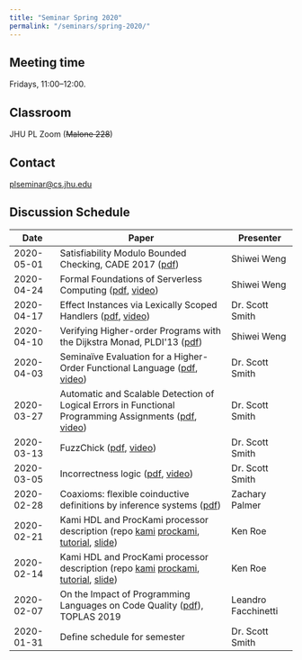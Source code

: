 ```yaml
---
title: "Seminar Spring 2020"
permalink: "/seminars/spring-2020/"
---
```


Meeting time
------------

Fridays, 11:00–12:00.

Classroom
---------

JHU PL Zoom (~~Malone 228~~)

Contact
-------

plseminar@cs.jhu.edu

Discussion Schedule
-------------------

| Date       | Paper                                                                                                                                                                                                                                                                                                                                                                   | Presenter           |
| ---------- | ----------------------------------------------------------------------------------------------------------------------------------------------------------------------------------------------------------------------------------------------------------------------------------------------------------------------------------------------------------------------- | ------------------- |
| 2020-05-01 | Satisfiability Modulo Bounded Checking, CADE 2017 ([pdf](https://simon.cedeela.fr/assets/cade_17_paper.pdf))                                                                                                                                                                                                                                                            | Shiwei Weng         |
| 2020-04-24 | Formal Foundations of Serverless Computing ([pdf](https://2019.splashcon.org/details/splash-2019-oopsla/33/Formal-Foundations-of-Serverless-Computing), [video](https://www.youtube.com/watch?v=-6jZfIvxtNI))                                                                                                                                                           | Shiwei Weng         |
| 2020-04-17 | Effect Instances via Lexically Scoped Handlers ([pdf](https://dl.acm.org/doi/10.1145/3371116), [video](https://www.youtube.com/watch?v=FitszmIKGJk))                                                                                                                                                                                                                    | Dr. Scott Smith     |
| 2020-04-10 | Verifying Higher-order Programs with the Dijkstra Monad, PLDI'13 ([pdf](https://dl.acm.org/doi/10.1145/2491956.2491978))                                                                                                                                                                                                                                                | Shiwei Weng         |
| 2020-04-03 | Seminaïve Evaluation for a Higher-Order Functional Language ([pdf](https://dl.acm.org/doi/pdf/10.1145/3371090?download=true), [video](https://www.youtube.com/watch?v=35vRnYp7aRw))                                                                                                                                                                                     | Dr. Scott Smith     |
| 2020-03-27 | Automatic and Scalable Detection of Logical Errors in Functional Programming Assignments ([pdf](https://dl.acm.org/doi/10.1145/3360614), [video](https://www.youtube.com/watch?v=lauxVcAxrqA))                                                                                                                                                                          | Dr. Scott Smith     |
| 2020-03-13 | FuzzChick ([pdf](https://lemonidas.github.io/pdf/FuzzChick.pdf), [video](https://www.youtube.com/watch?v=7t4QlnZzU0o))                                                                                                                                                                                                                                                  | Dr. Scott Smith     |
| 2020-03-05 | Incorrectness logic ([pdf](https://dl.acm.org/doi/10.1145/3371078), [video](https://www.youtube.com/watch?v=wYFKm2uSuO4))                                                                                                                                                                                                                                               | Dr. Scott Smith     |
| 2020-02-28 | Coaxioms: flexible coinductive definitions by inference systems ([pdf](https://arxiv.org/abs/1808.02943))                                                                                                                                                                                                                                                               | Zachary Palmer      |
| 2020-02-21 | Kami HDL and ProcKami processor description (repo [kami](https://github.com/sifive/kami) [prockami](https://github.com/sifive/prockami), [tutorial](https://github.com/sifive/Kami/blob/master/Tutorial/SyntaxEx.v), [slide](https://piazza.com/redirect/s3?bucket=uploads&prefix=attach%2Fk04f77aiv6j1mi%2Fiby7qux9zod3jh%2Fk6lmozxhktcb%2FHopkins_Presentation.pptx)) | Ken Roe             |
| 2020-02-14 | Kami HDL and ProcKami processor description (repo [kami](https://github.com/sifive/kami) [prockami](https://github.com/sifive/prockami), [tutorial](https://github.com/sifive/Kami/blob/master/Tutorial/SyntaxEx.v), [slide](https://piazza.com/redirect/s3?bucket=uploads&prefix=attach%2Fk04f77aiv6j1mi%2Fiby7qux9zod3jh%2Fk6lmozxhktcb%2FHopkins_Presentation.pptx)) | Ken Roe             |
| 2020-02-07 | On the Impact of Programming Languages on Code Quality ([pdf](https://d1b10bmlvqabco.cloudfront.net/attach/k04f77aiv6j1mi/hzn6sgvaeos5dr/k66vt4qdsnvr/2019.pdf)), TOPLAS 2019                                                                                                                                                                                           | Leandro Facchinetti |
| 2020-01-31 | Define schedule for semester                                                                                                                                                                                                                                                                                                                                            | Dr. Scott Smith     |